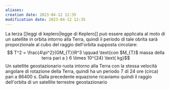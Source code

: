 ```yaml
---
aliases: 
creation date: 2023-04-12 12:35
modification date: 2023-04-12 12:35
---
```

La terza [[leggi di keplero|legge di Keplero]] può essere applicata al moto di un satellite in orbita intorno alla Terra, quindi il periodo di tale obrita sarà proporzionale al cubo del raggio dell'orbita supposta circolare:
$$ T^2 = \frac{4\pi^2}{GM_{T}}R^3 \qquad \text{con $M_{T}$ massa della terra pari a } 6 \times 10^{24} \text{ kg}$$
Un satellite geostazionario ruota intorno alla Terra con la stessa velocità angolare di rotazione della Terra, quindi ha un periodo $T$ di $24$ ore (circa) pari a $86400 \text{ s}$. Dalla precedente equazione ricaviamo quindi il raggio dell'orbita di un satellite terrestre geostazionario


